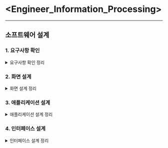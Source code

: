 # <Engineer_Information_Processing>
- - -
## 소프트웨어 설계
### 1. 요구사항 확인
<details markdown= "1">
<summary> 요구사항 확인 정리</summary>

## 1. 소프트웨어 생명 주기

> ### 소프트웨어 생명 주기(Life Cycle)

- 소프트웨어 개발 방법론의 바탕이 되어 소프트웨어를 개발하기 위해 정의하고 운용 유지보수 등의 과정을 각 단계별로 나눈 것

- 스프트웨어 개발 단계와 각 단계별 주요 활동 및 활동의 결과를 산출물로 표현

- 소프트웨어 생명 주기를 표현하는 형태를 소프트웨어 생명 주기 모형, 소프트웨어 프로세스 모형, 소프트웨어 공학 패러다임이라고 함

- 특정 모형을 선택하여 사용하거나 개별적인 모형을 사용할 수 있음

<br/>

> ### 폭포수 모형

- 폭포수가 거슬러 올라갈 수 없듯이 이전 단계를 확실히 마무리하고 다음 단계로 진행하는 개발 방법론

- 소프트웨어 공학에서 가장 오래되고 폭넓게 사용된 생명 주기 모형

- 한 단계가 끝나야 다음 단계로 넘어갈 수 있는 선형 순차적 모형

- 매뉴얼을 작성해야 함

- 단계를 끝내고 다음 단계로 가기 위해서는 결과물이 명확히 나와야함
![폭포수](https://user-images.githubusercontent.com/47052106/87751985-40db6580-c83a-11ea-9b92-4bd876acf3d6.png)
<br/>

> ### 프로토타입 모형

- 요구사항을 정확히 파악하기 위해 실제 개발될 소프트웨어에 대한 시제품을 만들어 최종 결과물을 예측하는 모형

- 폭포수 모델의 단점을 보완하기 위해 만들어진 모형

- 사용자와 시스템 사이 인터페이스에 중점을 두어 개발
![프로토](https://user-images.githubusercontent.com/47052106/87752029-5b154380-c83a-11ea-9a35-286dd400b7ec.png)
<br/>

> ### 나선형 모형

- 폭포수 모형과 프로토타입 모형의 장점에 위험 분석 기능을 추가한 모형

- 나선을 따라 돌듯이 여러 번의 개발 과정을 거쳐 점진적으로 완벽한 최종 소프트웨어를 개발

- 소프트웨어를 개발하면서 발생할 수 있는 위험을 관리하고 최소화하는 것이 목적

- 누락되거나 추가된 요구사항을 첨가할 수 있음

- 정밀하고 유지보수 과정이 필요 없음
![나선형](https://user-images.githubusercontent.com/47052106/87752055-6b2d2300-c83a-11ea-94d2-44d96638cce3.png)

<br/>

> ### 애자일 모형

- 고객의 요구사항 변화에 유연하게 대응할 수 있도록 일정한 주기를 반복하면서 진행하는 모형

- 좋은 것을 빠르고 낭비 없게 만들기 위해 고객과의 소통에 초점을 맞춘 모든 방법론을 통칭

- 스프린트 또는 이터레이션이라고 불리는 짧은 개발 주기를 반복

- 반복되는 주기마다 결과물에 해단 평가와 요구 수용

- 요구사항에 우선순위를 부여하여 개발 진행

- 애자일 모형을 기반으로 하는 모형에는 스크럼, XP, 칸반, Lean, 크리스탈, ASD, FDD, DSDM 등이 있음

<br/>

## 2. 스크럼 기법

> ### 스크럼의 개요

- 팀이 중심이 되어 개발의 효율성을 높임

- 팀원 스스로가 팀을 구성하고 개발 작업에 대한 모든 것을 스스로 해결할 수 있어야 함

<br/>

> ### 스크럼의 구성 요소

+ 제품 책임자

    * 개발될 제품에 대한 이해도가 높고 요구사항을 책임지고 의사 결정할 사람

    * 개발 의뢰자나 사용자가 담당

    * 이해관계자들의 의견을 종합하여 제품에 대한 요구사항을 작성

    * 백로그를 작성

    * 팀원들은 백로그에 스토리는 추가할 수 있지만 우선순위를 지정하는 것은 제품 책임자임

    * 테스트를 수행하면서 주기적으로 요구사항의 우선순위 갱신

+ 스크럼 마스터

    * 팀이 잘 수행할 수 있도록 객관적인 시각에서 조언을 해주는 가이드 역할

    * 일일 스크럼 회의를 주관하여 진행 사항을 점검하고 개발과정에서 발생된 장애 요소를 공론화하여 처리

+ 개발팀

    * 개발자 외에도 디자이너, 테스터 등 제품 개발을 위해 참여하는 모든 사람

    * 보통 최대 인원은 7~8명이 적당

 

+ 스크럼 개발 프로세스

![스크럼개발프로세스](https://user-images.githubusercontent.com/47052106/87752079-7f712000-c83a-11ea-989d-5c943986d1da.png)

출처 : https://www.edureka.co/blog/agile-scrum-tutorial/
- 제품 백로그(Product Backlog)

    * 개발에 필요한 요구사항을 우선순위에 따라 나열한 목록

    * 새롭게 도출되는 요구사항으로 인해 지속적 업데이트

    * 작성된 사용자 스토리를 기반으로 릴리즈 계획을 수립

+ 스프린트 계획 회의(Sprint Planning Meeting)

    * 이번 스프린트에서 수행할 작업을 대상으로 단기 일정 수립

    * 처리할 요구사항을 개발자들이 나눠서 작업할 수 있도록 태스크라는 작업 단위로 나눠 개발자 별로 수행할 작업 목록인 스프린트 백로그(Sprint Backlog) 작성

+ 스프린트(Sprint)

    * 실제 개발 작업을 진행하는 과정

    * 스프린트 백로그에 작성된 태스크를 대상으로 작업 시간이나 양을 추정한 후 개발 담당자에게 할당

    * 태스크를 할당할 때는 개발자가 원하는 태스트를 직접 선별하여 담당할 수 있도록 하는 것이 좋음

    * 할당된 태스크는 할 일, 진행 중, 완료의 상태를 가짐

+ 일일 스크럼 회의(Daliy Scrum Meeting)

    * 모든 팀원이 매일 약속된 시간에 짧은 시간동안 진행 상황을 점검

    * 스크럼 마스터는 발견된 장애 요소를 해결할 수 있도록 도와줌

    * 남은 작업 시간은 소멸 차트에 표시

+ 스프린트 검토 회의(Spring Review)

    * 부분 또는 완성 제품이 요구사항에 잘 부합되는지 사용자가 포함된 참석자 앞에서 테스트 수행

+ 스프린트 회고(Sprint Retrospective)

    * 스프린트가 끝나고 정해놓은 규칙을 잘 준수했는지, 개선할 점은 없는지 등을 점검하고 수행

<br/> 

## 3. XP(eXtreme Programming) 기법   

> ### XP의 개요

- 수시로 발생하는 고객의 요구사항에 유연하게 대응하기 위해 고객의 참여와 개발 과정의 반복을 극대화하여 개발 생산성을 향상시키는 기법

- 짧고 반복적인 개발주기, 단순한 설계, 고객의 적극적인 참여를 통해 빠르게 개발하는 것이 목적

- 릴리즈의 기간을 짧게 반복하면서 요구사항 반영에 대한 가시성을 높임

- XP의 5가지 핵심 가치 : 의사소통, 단순성, 용기, 존중, 피드백

<br/>

> ### XP 개발 프로세스


![xp개발프로세스](https://user-images.githubusercontent.com/47052106/87752130-9d3e8500-c83a-11ea-85f9-6aff6e81ad1d.png)

+ 사용자 스토리

    * 고객의 요구사항을 간단한 시나리오로 표현

+ 릴리즈 계획 수립

    * 몇 개의 스토리가 적용되어 부분적으로 기능이 완료된 제품을 제공하는 것에 대한 계획 수립

+ 스파이크

    * 요구사항의 신뢰성을 높이고 기술 문제에 대한 위험을 감소시키기 위해 별도로 만드는 프로그램

+ 이터레이션

    * 하나의 릴리즈를 더 세분화하여 한 단위

+ 승인 검사

    * 하나의 이터레이션 안에서 계획된 릴리즈 단위의 부분 완료 제품이 구현되면 수행하는 테스트

    * 사용자 스토리 작성 시 함께 기재한 테스트 사항에 대해 고객이 직접 수행

+ 소규모 릴리즈

    * 고객의 반응을 기능별로 확인하고 고객의 요구사항에 유연하게 대응

    * 진행된 이터레이션이 모두 완료되면 고객에 의한 최종 테스트 수행 후 최종 결과물을 고객에게 전달

<br/> 

> ### XP의 주요 실천 방법

- Pair Programming : 다른 사람과 함께 프로그래밍 수행

- Test-Driven Development : 실제 코드 작성 전 테스트 케이스를 먼저 작성하여 무엇을 해야할지 파악

- Whole Team : 개발에 참여하는 모든 구성원은 각기 역할이 있어 책임을 다해야 함

- Continuous Intergration : 모듈 단위로 나눠 개발한 코드는 하나의 작업이 마무리되면 지속적으로 통합

- Design Improvement / Refactoring : 프로그램 기능의 변경 없이 시스템을 재구성

- Small Release : 릴리즈 기간을 짧게 하여 고객의 요구 변화에 신속하게 대응

<br/> 

## 4. 현행 시스템 파악

> ### 현행 시스템 파악 절차

![현행시스템파악절차](https://user-images.githubusercontent.com/47052106/87752166-b1828200-c83a-11ea-9cd9-6f11d27f1d86.png)

+ 1단계

    * 시스템 구성 파악 : 조직의 업무를 담당하는 기간 업무와 이를 지원하는 업무로 구분하여 나타낸 구성을 파악

    * 시스템 기능 파악 : 현재 제공하는 기능들을 주요, 하부, 세부 기능으로 구분하여 계층형으로 표시

    * 시스템 인터페이스 파악 : 주고받는 데이터의 종류, 형식, 프로토콜, 연계 유형, 주기 등을 명시

+ 2단계

    * 아키텍쳐 구성 파악 : 어떠한 기술 요소들이 사용되는지 최상위 수준에서 계층별로 표현한 구성 파악

    * 소프트웨어 구성 파악 : 업무 처리를 위해 설치되어 있는 소프트웨어의 제품명, 용도, 라이선스 적용 방식 등을 명시

+ 3단계

    * 하드웨어 구성 파악 : 단위 업무 시스템들이 운용되는 서버의 주요 사양과 수량 및 이중화 적용 여부 명시

    * 네트워크 구성 파악 : 서버의 위치, 서버 간의 네트워크 연결 방식을 네트워크 구성도로 작성

<br/>

## 5. 개발 기술 환경 파악
> ### 개발 기술 환경의 정의

- 개발하고자 하는 소프트웨어와 관련된 O/S, DBMS, Middle Ware 등을 선정할 때 고려해야 할 사항을 기술하고 오픈 소스 사용 시 주의해야 할 내용을 제시

<br/>

> ### 운영체제(Operating System)

- 컴퓨터 시스템 자원을 효율적으로 관리하여 사용자가 컴퓨터를 편리하고 사용할 수 있도록 환경을 제공하는 소프트웨어

- 요구사항 식별 시 고려사항 : 가용성, 성능, 기술 지원, 주변 기기, 구축 비용

<br/>

> ### 데이터베이스 관리 시스템(DBMS)

- 사용자와 데이터베이스 사이에서 사용자의 요구에 따라 정보를 생성해주고 관리해주는 소프트웨어

- 요구사항 식별 시 고려사항 : 가용성, 성능, 기술 지원, 상호 호환성, 구축 비용

<br/>

> ### 웹 애플리케이션 서버(WAS)

- 사용자의 요구에 따라 변하는 동적인 컨텐츠를 처리하기 위해 사용되는 미들웨어

- 요구사항 식별 시 고려사항 : 가용성, 성능, 기술 지원, 구축 비용

<br/>

> ### 오픈 소스(Open Source)

- 누구나 제한없이 사용할 수 있도록 소스 코드를 공개한 것

- 라이선스를 만족하는 소프트웨어

- 요구사항 식별 시 고려사항 : 라이선스의 종류, 사용자의 수, 기술의 지속 가능성

<br/>

## 5. 요구사항 정의
> ### 요구사항의 개념과 특징

- 소프트웨어가 어떤 문제를 해결하기 위해 제공하는 서비스에 대한 설명과 정상적으로 운영되는데 필요한 제약조건 등

- 요구사항이 제대로 정의되어야 이를 토대로 이후 과정의 목표와 계획의 수립이 가능

<br/>

> ### 요구사항의 유형

+ 기술하는 내용에 따른 분류

    * 기능 요구사항 : 시스템이 무엇을 하고 어떤 기능을 하는지에 대한 사항
    
    * 비기능 요구사항 : 품질이나 제약사항에 대한 사항

+ 기술 관점과 대상의 범위에 따른 분류

    * 사용자 요구사항 : 사용자의 관점에서 본 시스템이 제공해야 할 사항

    * 시스템 요구사항 : 개발자의 관점에서 본 시스템 전체가 사용자와 다른 시스템에 제공해야 할 사항

<br/>

> ### 요구사항 개발 프로세스
![요구사항개발프로세스](https://user-images.githubusercontent.com/47052106/87752213-c5c67f00-c83a-11ea-88d4-b7c5e36cbf1d.png)


+ 요구사항 도출

    * 요구사항이 어디에 있고 어떻게 수집할지 식별하고 이해하는 과정

    * 인터뷰, 설문, 브레인스토밍, 워크샵, 프로토타이핑, 유스 케이스 등

    * 브레인스토밍 : 3인 이상이 자유롭게 아이디어를 산출해 내는 방법

    * 유스케이스 : 사용자의 요구사항을 기능 단위로 표현

+ 요구사항 분석

    * 개발 대상에 대한 사용자의 요구사항 중 명확하지 않거나 모호하여 이해되지 않는 부분을 발견하고 걸러내는 과정

+ 요구사항 명세

    * 요구사항을 분석한 후 승인될 수 있도록 문서화하는 과정

    * 소프트웨어 요구사항 명세서 : 소프트웨어가 반드시 제공해야 하는 기능, 특징, 제약조건을 명시

+ 요구사항 확인

    * 개발 자원을 요구사항에 할당하기 전에 요구사항 명세서가 정확하게 작성되었는지 검토하는 과정

<br/>

## 6. 요구사항 분석 기법
> ### 요구사항 분류

+ 요구사항을 명확히 확인할 수 있도록 정해진 기준으로 분류

    * 기능/비기능 요구사항 분류

    * 제품/과정으로 분류

    * 우선순위로 분류

<br/>

> ### 개념 모델링

- 요구사항의 현실 세계의 상황을 단순화하여 개념적으로 표현하는 과정 

- 실세계 문제에 대한 모델링은 요구사항 분석의 핵심

- 개체와 개체 간의 관계 및 종속성을 반영

- 개념 모델은 다양하게 표현

- 주로 UML을 사용
<br/>

> ### 요구사항 할당

- 요구사항을 만족시키기 위한 구성 요소를 식별

<br/> 

> ### 요구사항 협상

- 요구사항이 서로 충돌될 경우 해결하는 과정

- 적절한 기준점을 찾아 합의하는게 좋음

- 서로 충돌하는 경우 우선순위를 부여하면 해결에 도움이 됨

<br/>

> ### 정형 분석

- 구문과 의미를 같은 정형화된 언어를 이용해 요구사항을 수학적 기호로 표현하고 분석하는 과정

<br/>

## 7. 요구사항 확인 기법
> ### 요구사항 검토

- 문서화된 요구사항을 훑어보면서 확인하는 과정

- 시스템 정의서, 시스템 사양서, 소프트웨어 요구사항 명세서 등을 완성한 시점에 이루어짐

<br/>

> ### 프로토타이핑

- 초기 도출된 요구사항을 토대로 프로토타입을 만든 후 개발이 진행되는 동안 도출되는 요구사항을 반영하면서 지속적으로 프로토타입을 재작성하는 과정

+ 장점

    * 빠르고 반복되는 제작을 할 수 있어 발전된 결과물을 얻을 수 있음

    * 최종 시스템을 완성하기 전에 추가 또는 변경된 요구사항에 대한 피드백 가능

+ 단점

    * 사용자의 관심이 핵심에서 벗어나 프로토타입 제작에만 집중될 수 있음

    * 지속적이고 반복적인 개선에 대한 비용이 부담될 수 있음

<br/>

> ### 모델 검증

- 요구사항 분석 단계에서 개발된 모델이 요구사항을 충족하는지 검증하는 과정

<br/> 

> ### 인수 테스트

- 사용자가 실제로 사용될 환경에서 요구사항이 모두 충족되는지 사용자 입장에서 확인하는 과정

<br/>

## 8. UML(Unified Modeling Language)
> ### UML의 개요

- 시스템 개발 과정에서 시스템 개발자와 고객 또는 개발자 상호 간의 의사소통이 원활하게 이루어지도록 표준화한 객체지향 모델링 언어

- 객체지향 방법론의 장점을 통합하였으며 OMG(Object Management Group)에서 표준으로 지정

- 구성 요소 : 사물, 관계, 다이어그램

<br/> 

> ### 사물

- 모델을 구성하는 가장 중요한 기본 요소

- 다이어그램 안에서 관계가 형성될 수 있는 대상

+ 구조 사물

    * 시스템의 개념적, 물리적 요소 표현

    * 클래스, 유스케이스, 컴포넌트, 노드 등

+ 행동 사물

    * 시간과 공간에 따른 요소들의 행위 표현

    * 상호작용, 상태 머신 등

+ 그룹 사물

    * 요소들의 그룹으로 묶어서 표현

    * 패키지

+ 주해 사물

    * 부가적인 설명이나 제약조건 등 표현

    * 노트

<br/>

> ### 관계

- 사물과 사물 사이의 연관성 표현

+ 연관 관계

    * 2개 이상의 사물이 서로 관련되어 있음을 표현

    * 실선과 화살표로 연결하여 표현하지만 양방향 관계의 경우 화살표 없이 실선으로 연결하여 표현

    ![연관관계](https://user-images.githubusercontent.com/47052106/87752253-e0005d00-c83a-11ea-9b3f-972d25722912.png)

<br/>

    ![사람과집](https://user-images.githubusercontent.com/47052106/87752289-f9a1a480-c83a-11ea-96f3-4572e8d0ec35.png)

<br/>
&npsq&npsq&npsq&npsq&npsq 사람과 집이 1:1 관계

![사람과집](https://user-images.githubusercontent.com/47052106/87752289-f9a1a480-c83a-11ea-96f3-4572e8d0ec35.png)

<br/>
&npsq&npsq&npsq&npsq&npsq 교수는 1명 이상의 학생을 가르치고 학생은 1명 이상의 교수에게 가르침을 받음

+ 집합 관계

    * 하나의 사물이 다른 사물에 포함되어 있는 관계

    * 부분(포함되는 쪽)에서 전체(포함하는 쪽)로 속이 빈 마름모를 연결하여 표현
    
    ![컴퓨터프린터](https://user-images.githubusercontent.com/47052106/87752361-2655bc00-c83b-11ea-8f14-b378fa281944.png)
    
    <br/>
&npsq&npsq&npsq&npsq 프린터는 컴퓨터에 연결해서 사용할 수 있음

- 포함 관계

    * 집합 관계의 특수한 형태로 포함하는 사물의 변화가 포함되는 사물에게 영향을 미치는 관계

    * 부분(포함되는 쪽)에서 전체(포함하는 쪽)로 속이 채워진 마름모를 연결하여 표현

    ![문과키](https://user-images.githubusercontent.com/47052106/87752402-3a99b900-c83b-11ea-90bb-bf209099468d.png)

 &npsq&npsq&npsq&npsq문을 열 수 있는 키는 하나이고 해당 키로 다른 문은 열 수 없음
- 의존 관계

    * 사물 사이에 연관은 있으나 필요에 의해서 서로에게 영향을 주는 짧은 시간 동안만 연관을 유지하는 관계

    * 영향을 주는 사물이 영향을 받는 사물 쪽으로 점선 화살표 연결

![출석률과 학점](https://user-images.githubusercontent.com/47052106/87752442-4eddb600-c83b-11ea-97b9-4a48af444501.png)
&npsq&npsq&npsq&npsq 출석률은 학점을 낼 때 영향을 미침
   
- 일반화 관계

    * 하나의 사물이 다른 사물에 비해 일반적인지 구체적인지 표현

    * 구체적인 사물에서 일반적인 사물 쪽으로 속이 빈 화살표를 연결

![일반화관계](https://user-images.githubusercontent.com/47052106/87752457-5c933b80-c83b-11ea-847a-59698ed060d4.png)

+ 실체화 관계

    * 사물이 할 수 있거나 해야 하는 기능으로 서로를 그룹화할 수 있는 관계

    * 사물에서 기능 쪽으로 속이 빈 점선 화살표 연결
![실체화관계](https://user-images.githubusercontent.com/47052106/87752466-6a48c100-c83b-11ea-9de2-1c9a5ce3a782.png)

<br/>

> ### 다이어그램

- 사물과 관계를 도형으로 표현

- 정적 모델링에서는 주로 구조적 다이어그램을 사용하고 동적 모델링에서는 주로 행위 다이어그램 사용

+ 구조적 다이어그램

    * 클래스 다이어그램 : 클래스, 클래스가 가지는 속성, 클래스 사이 관계 표현

    * 객체 다이어그램 : 인스턴스를 특정 시점의 객체와 객체 사이의 관계로 표현

    * 컴포넌트 다이어그램 : 구현 단계에서 사용되며 컴포넌트 간의 관계나 인터페이스를 표현

    * 배치 다이어그램 : 구현단계에서 사용되며 결과물, 프로세스, 컴포넌트 등 물리적 요소들의 위치 표현

    * 복합체 구조 다이어그램 : 복잡한 구조를 가지는 클래스 혹은 컴포넌트의 내부 구조 표현
    
    * 패키지 다이어그램 : 유스케이스나 클래스 등의 모델 요소들을 그룹화한 패키지들의 관계 표현

+ 행위 다이어그램

    * 유스케이스 다이어그램 : 사용자의 요구를 분석하여 기능 모델링 작업에 사용됨

    * 시퀀스 다이어그램 : 상호 작용하는 시스템이나 객체들이 주고받는 메시지 표현

    * 커뮤니케이션 다이어그램 : 객체들이 주고받는 메시지를 표현할 뿐 아니라 객체들 간의 연관까지 표현

    * 상태 다이어그램 : 하나의 객체가 자신이 속한 클래스의 상태 변화 혹은 다른 객체와의 상호 작용에 따라 어떻게 변화하는지 표현

    * 활동 다이어그램 : 객체의 처리 로직이나 조건에 따른 처리의 흐름을 순서에 따라 표현

    * 상호작용 개요 다이어그램 : 상호작용 다이어그램 간의 제어 흐름 표현

    * 타이밍 다이어그램 : 객체 상태 변화와 시간 제약을 명시적으로 표현

</details>

### 2. 화면 설계
<details markdown= "2">
<summary> 화면 설계 정리</summary>
   
## 1. 사용자 인터페이스(User Interface)
> ### 사용자 인터페이스의 개요

- 사용자와 시스템 간의 상호작용을 원활하게 도와주는 장치나 소프트웨어

- 사용자 인터페에스의 3가지 분야

    * 정보 제공과 전달을 위한 물리적 제어에 관한 분야

    * 콘텐츠의 상세적인 표현과 전체적인 구성에 관한 분야

    * 모든 사용자가 편리하고 간편하게 사용하도록 하는 기능에 관한 분야

<br/> 

> ### 사용자 인터페이스의 구분

- CLI(Command Line Interface) : 명령과 출력이 텍스트 형태로 이루어지는 인터페이스

- GUI(Graphic User Interface) : 아이콘이나 메뉴를 마우스로 선택하여 작업을 수행하는 인터페이스

- NUI(Natural User Interface) : 말이나 행동으로 조작하는 인터페이스

<br/>

> ### 사용자 인터페이스의 기본 원칙

- 직관성, 유효성, 학습성, 유연성

<br/> 

> ### 사용자 인터페이스의 설계 지침

- 사용자 중심, 일관성, 단순성, 결과 예측 가능, 가시성, 표준화, 접근성, 명확성, 오류 발생 해결

<br/>

## 2. UI 표준 및 지침
> ### UI 표준 및 지침의 개요

- UI 표준과 지침을 토대로 기술의 중립성(표준), 보편적 표현 보장성(접근성), 기능의 호환성이 고려되었는지 확인

<br/>

> ### 한국형 웹 콘텐츠 접근성 지침(KWCAG)

![한국형 웹 콘텐츠 접근성 지침](https://user-images.githubusercontent.com/47052106/87752507-7d5b9100-c83b-11ea-9357-cf26c58d6dd2.png)

- 장애인과 비장애인이 동등하게 접근할 수 있는 웹 콘텐츠 제작의 방법 제시

- 웹 콘텐츠 접근성 지침 준수를 위한 고려사항

- 네비게이션 : 사용자가 사이트에서 원하는 정보를 빠르게 찾도록 도와주는 장치 

<br/>

> ### 전자정보 웹 표준 준수 지침

- 정부기관의 홈페이지 구축시 반영해야 할 최소한의 규약

- 전자정부 웹 표준 준수 지침 사항

    * 내용의 문법 준수

    * 내용과 표현의 분리

    * 동작의 기술 중립성 보장

    * 플러그인의 호환성

    * 콘텐츠의 보편적 표현

    * 운영체제에 독립적인 콘텐츠 제공

    * 부가 기능의 호환성 확보

    * 다양한 프로그램 제공

<br/>

## 3. UI 설계 도구
> ### UI 설계 도구

- 사용자의 요구사항에 맞게 UI를 설계할 때 사용하는 도구

<br/>

> ### 와이어프레임

- 기획 초기 단계에서 제작하는 것으로 페이지에 대한 대략적인 레이아웃이나 UI 요소 등에 대한 뼈대를 설계

- 와이어프레임 툴 : 손그림, 파워포인트, 키노트, 스케치, 일러스트, 포토샵 등
![키노트](https://user-images.githubusercontent.com/47052106/87752537-8d737080-c83b-11ea-93ad-b8da48c65d02.png)
&nspq 키노트
<br/>

> ### 목업

- 와이어프레임보다 좀 더 실제 화면과 유사하게 만드는 정적인 형태의 모형

- 목업 툴 : 파워 목업, 발사믹 목업 등

![목업툴](https://user-images.githubusercontent.com/47052106/87752565-a11ed700-c83b-11ea-9138-57e6fad42465.png)
&npsq 출처 : https://www.mockupworld.co/free/category/iphone/
 
<br/>

> ### 스토리보드

- 와이어프레임에 콘텐츠에 대한 설명이나 페이지 간 이동 흐름 등을 추가한 문서

- 디자이너와 개발자가 최종적으로 참고하는 작업 지침서

- 서비스 구축을 위한 모든 정보가 담겨 있어야 함

- 스토리보드 툴 : 파워포인트, 키노트, 스케치, Axure 등

![스토리보드](https://user-images.githubusercontent.com/47052106/87752616-b7c52e00-c83b-11ea-9b0e-cf64da6793cb.png)
&npsq&npsq&npsq&npsq&npsq&npsq 출처 : https://m.blog.naver.com/durandot/100205321229
 
<br/>

> ### 프로토타입

- 와이어프레임이나 스토리보드 등에 인터랙션을 적용해 실제 구현된 것처럼 테스트가 가능한 동적인 형태의 모형

- 작성 방법에 따라 페이퍼/디지털 프로토타입으로 나눔

- 프로토타입 툴 : HTML/CSS, Axure, Flinto, 네이버 포로토나우, 카카오 오븐 등

![프로토타입](https://user-images.githubusercontent.com/47052106/87752647-ca3f6780-c83b-11ea-8424-70f6f956b40e.png)
&npsq&npsq&npsq&npsq 출처 : https://ovenapp.io/
 
<br/>

> ### 유스케이스

- 사용자 측면에서의 요구사항으로 사용자가 원하는 목표를 달성하기 위해 수행할 내용 기술

![유스케이스](https://user-images.githubusercontent.com/47052106/87752675-dd523780-c83b-11ea-9de0-f7a0ba30d0fd.jpg)
출처 : http://www.hanbit.co.kr/media/channel/view.html?cms_code=CMS8900361225&cate_cd=
 
<br/>

## 4. UI 요구사항 확인
> ### UI 요구사항 확인의 개요

- 새로 개발할 시스템에 적용할 UI 관련 요구사항을 조사해서 작성하는 단계
![요구사항확이내요](https://user-images.githubusercontent.com/47052106/87752692-ec38ea00-c83b-11ea-8e80-9fc163946e28.png)

<br/>

> ### 목표 정의

- 사용자들을 대상으로 인터뷰를 하고 사용자들의 의견이 수렴된 비즈니스 요구사항을 정의

- 인터뷰 진행 시 유의 사항

    * 사업적, 기술적 요구사항을 명확히 이해

    * 가능한 개별적인 진행

    * 한 시간을 넘기지 않는게 좋음

    * 사용자 리서치 시작 전 해야 함 

<br/>

> ### 활동 사항 정의

- 조사한 요구사항을 토대로 앞으로 해야 할 활동 사항을 정의

- 기술의 발전 가능성을 파악하고 UI 디자인의 방향 제시

<br/> 

> ### UI 요구사항 작성

- 여러 경로로 수집된 사용자의 요구사항을 검토하고 분석하여 UI 개발 목적에 맞게 작성해야 함

- 실 사용자 중심으로 작성

- 여러 사람의 인터뷰를 통해 다양한 의견을 수렴하여 작성

 <br/>

> ### 요구사항 요소 확인

- 파악된 요구사항 요소의 종류와 각각의 표현 방식 등을 검토

- 요구사항 요소 : 데이터 요구, 기능 요구, 제품/서비스의 품질, 제약 사항

 <br/>

> ### 정황 시나리오 작성

- 사용자의 요구사항을 도출하기 위해 작성

- 사용자가 목표를 달성하기 위해 수행하는 방법을 순차적으로 묘사

- 개발하는 서비스의 모습을 상상하는 첫번째 단계로 사용자 관점에서 시나리오를 작성해야 함

 <br/>

> ### 요구사항 작성

- 정황 시나리오를 토대로 작성
 
 <br/>
 
## 5. 품질 요구사항
> ### 품질 요구사항

- 소프트웨어의 기능, 성능, 만족도 등 소프트웨어에 대한 요구사항이 얼마나 충족하는 가를 나타내는 것

- ISO/IEC 9126 : 국제 표준으로 소프트웨어 품질 특성과 평가를 위한 표준 지침

![품질요구사항1](https://user-images.githubusercontent.com/47052106/87750762-44212200-c837-11ea-83ee-55ab8eef7ed3.png)
![품질요구사항2](https://user-images.githubusercontent.com/47052106/87750781-59964c00-c837-11ea-801c-11d9220058a5.png)

<br/>

## 6. UI 프로토타입 제작 및 검토
> ### UI 프로토타입의 개요

- 사용자 요구사항을 기반으로 실제 동작하는 것처럼 만든 동적인 형태의 모형

- 테스트 가능

- 최대한 간단하게 만들어야 함

- 일부 핵심적인 기능을 제공하지만 최종 제품의 작동 방식을 이해시켜줄 기능은 반드시 포함되어야 함

- 실제 사용자를 대상으로 테스트해야 함

 <br/>

> ### UI 프로토타입의 장단점

- 장점

    * 사용자를 설득, 이해시키기 쉬움

    * 요구사항을 점검하며 혼선은 예방하므로써 개발 시간을 줄일 수 있음

    * 사전 오류 검출 가능

- 단점

    * 프로토타입 제작으로 인해 작업 시간을 증가시킬 수 있음

    * 필요 이상의 자원 소모 가능

    * 부분적으로 작업 시 중요한 작업이 생략될 수 있음

 <br/>

> ### 프로토타이핑의 종류

- 페이퍼 프로토타입

    * 아날로그 방법(스케치, 글, 그림) 등을 이용하여 직접 작성

    * 제작 기간이 짧고, 제작 비용이 적을 경우, 업무 회의가 빠를 경우, 급하게 만들어야 하는 경우 사용

- 디지털 프로토타입

    * 프로그램을 사용하여 작성

    * 재사용이 필요하거나, 완성 제품과 비슷하게 만들어야 하거나, 숙련된 전문가가 있을 때 사용

 <br/>

> ### UI 프로토타입 계획 및 작성 시 고려사항

- 계획 시 고려사항

    * 일정은 아키텍처가 확정 ~ 프로젝트 실제 분석 작업 완료 사이에 진행해야 함

    * 프로토타입을 통해서 발생하는 이슈를 모두 취합하여 해결 방법을 제시

    * 진행하면서 가장 많은 시간이 소요된 구간을 찾아 그 원인을 분석하여 해결 방법을 제시

- 작성 시 고려사항

    * 프로젝트의 상황을 감안해서 프로토타입의 범위를 정해야 함

    * 완성된 프로토타입이 실제 개발에 참조될 수 있는 지 확인

 <br/>

> ### UI 프로토타입 제작 단계
![ui 프로토타입 제작 단계](https://user-images.githubusercontent.com/47052106/87750548-bb09eb00-c836-11ea-90a4-457253f1615a.png)

<br/>

## 6. UI 설계서 작성
> #### UI 설계서의 개요

- 사용자의 요구사항을 바탕으로 UI 설계를 구체화하여 작성하는 문서

<br/>

> ### UI 설계서 작성 순서
![ui 설계서 작성 순서](https://user-images.githubusercontent.com/47052106/87750637-f6a4b500-c836-11ea-99a7-e137ba5f6d1f.png)

<br/>

## 7. UI 상세 설계
> ### UI 시나리오 문서의 개요

- UI 설계서를 바탕으로 실제 설계 및 구현을 위해 모든 화면에 대한 자세한 설계를 진행

- 시나리오를 작성해야 함

- 사용자 인터페이스의 기능 구조, 대표 화면, 화면 간 상호작용의 흐름, 다양한 상황에서의 예외 처리 등을 문서로 정리

<br/> 

> ### UI 시나리오 문서 작성 원칙

- 개발자가 전체 UI 기능과 작동 방식을 이해할 수 있도록 구체적으로 작성

- UI 요소와 인터랙션을 일반 규칙으로 정의

- 인터랙션의 흐름을 정의하고 인터랙션의 순서, 분기, 조건, 반복 등을 명시

- 예외 상황에 대비한 다양한 케이스를 정의


출처 : https://m.blog.naver.com/durandot/100205321229
 
<br/>

> ### UI 시나리오 문서 작성을 위한 일반 규칙

- 주요 키의 위치와 기능

    * 모든 화면에 공통적으로 배치되는 주요 키의 위치와 기능을 설명

    * 여러 화면 간 일관성 보장

- 공통 UI 요소

    * UI 요소를 언제 어떤 형태로 사용할 지 정의

    * 사용자의 조작에 대한 반응하는지에 대한 흐름을 설명

- 기본 스크린 레이아웃

    * 모든 화면에 공통적으로 나타나는 요소들에 대한 위치와 속성을 정의

- 기본 인터랙션 규칙

    * 터치 제스처 등에 공통적으로 사용되는 조작 방법과 화면 전환 효과 등을 기술

- 공통 단위 태스크 흐름

    * 많은 기능들에 공통적으로 사용되는 삭제, 검색, 매너 모드 상태 등에 대한 인터랙션 흐름 설명

- 케이스 문서

    * 다양한 상황에서 공통적으로 적용되는 시스템의 동작을 정의한 문서

 <br/>

> ### UI 시나리오 문서의 요건

- 완전성 : 누락되지 않도록 상세히 기술

- 일관성 : 서비스의 목표, 요구사항, UI 스타일이 모두 일관성을 유지해야 함

- 이해성 : 누구나 쉽게 이해할 수 있도록 설명

- 가독성 : 표준화된 템플릿을 활용하여 읽기 쉽도록 해야 함

- 수정 용이성 : 시나리오의 수정, 개선이 쉬워야 함

- 추적 용이성 : 변경 사항이 언제 어떻게 왜 발생했는지 쉽게 추적할 수 있어야 함

 <br/>

## 8. HCI / UX / 감성공학
> ### HCI(Human Computer Interaction or Interface)

- 사람이 시스템을 보다 편리하고 안전하게 사용할 수 있도록 개발, 연구하는 학문

- 최종 목표는 시스템을 사용하는데 있어 최적의 사용자 경험을 만드는 것

 <br/>

> ### UX(User Experience)

- 사용자가 시스템이나 서비스를 이용하면서 느끼고 생각하게 되는 총제적인 경험

 <br/>

> ### 감성 공학

- 제품이나 작업환경을 사용자의 감성에 맞도록 설계 제작하는 기술
</details>

### 3. 애플리케이션 설계
<details markdown= "2">
<summary> 애플리케이션 설계 정리</summary>
</details>

### 4. 인터페이스 설계
<details markdown= "2">
<summary> 인터페이스 설계 정리</summary>
</details>
